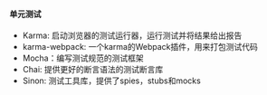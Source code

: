 

#### 单元测试

- Karma: 启动浏览器的测试运行器，运行测试并将结果给出报告
- karma-webpack: 一个karma的Webpack插件，用来打包测试代码
- Mocha：编写测试规范的测试框架
- Chai: 提供更好的断言语法的测试断言库
- Sinon: 测试工具库，提供了spies，stubs和mocks


